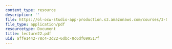 ```yaml
---
content_type: resource
description: ''
file: https://ol-ocw-studio-app-production.s3.amazonaws.com/courses/3-051j-materials-for-biomedical-applications-spring-2006/affe144278c43d226dbc0c6df699517f_lecture22.pdf
file_type: application/pdf
resourcetype: Document
title: lecture22.pdf
uid: affe1442-78c4-3d22-6dbc-0c6df699517f
---
```

